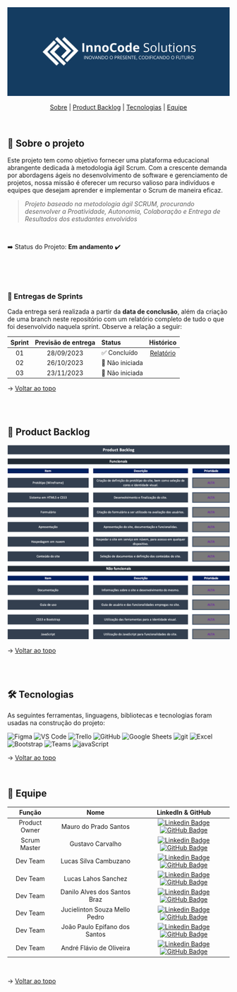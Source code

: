 
<img  src="https://github.com/InnoCodeSolutions/documentacao_InnoCodeSolutions/blob/bdcc472fad86403b27479968cbd2f5de9dfcc0cf/InnoCodeSolutions-banner.png" alt="banner_innocode" />

  

<br>

  

<span  id="topo">

  

<p  align="center">
<a  href="#sobre">Sobre</a> |
<a  href="#backlogs">Product Backlog</a> |
<a  href="#tecnologias">Tecnologias</a> |
<a  href="#equipe">Equipe</a>
</p>

  

<span  id="sobre">

  

<br>

  

## :bookmark_tabs: Sobre o projeto

  

Este projeto tem como objetivo fornecer uma plataforma educacional abrangente dedicada à metodologia ágil Scrum. Com a crescente demanda por abordagens ágeis no desenvolvimento de software e gerenciamento de projetos, nossa missão é oferecer um recurso valioso para indivíduos e equipes que desejam aprender e implementar o Scrum de maneira eficaz.

  

>  _Projeto baseado na metodologia ágil SCRUM, procurando desenvolver a Proatividade, Autonomia, Colaboração e Entrega de Resultados dos estudantes envolvidos_

<br>

  

:arrow_right: Status do Projeto: **Em andamento** ✔️

  

<br>

<br>

<br>

  

### 🏁 Entregas de Sprints

  

Cada entrega será realizada a partir da **data de conclusão**, além da criação de uma branch neste repositório com um relatório completo de tudo o que foi desenvolvido naquela sprint. Observe a relação a seguir:

<div align="center">

| Sprint | Previsão de entrega | Status | Histórico |
|:--:|:----------:|:-------------------|:-------------------------------------------------:|
| 01 | 28/09/2023 | ✅ Concluído |[Relatório](https://github.com/InnoCodeSolutions/documentacao_InnoCodeSolutions/tree/sprint01)
| 02 | 26/10/2023 | 🚫 Não iniciada |
| 03 | 23/11/2023 | 🚫 Não iniciada |

</div>   

→ [Voltar ao topo](#topo)

<br>

<br>

  

<span  id="backlogs">

  

## :dart: Product Backlog

  

<div  align="center">

  

<img  src="https://github.com/InnoCodeSolutions/documentacao_InnoCodeSolutions/blob/b6132a36e97948e565ed5e8fda75f4b45524a673/product_backlog.png"  alt="product backlog"  />

  

</div>

  

→ [Voltar ao topo](#topo)

  

<br>

<br>

  

<span  id="tecnologias">

  

## 🛠️ Tecnologias

  

As seguintes ferramentas, linguagens, bibliotecas e tecnologias foram usadas na construção do projeto:

  

<img  src="https://img.shields.io/badge/Figma-CED4DA?style=for-the-badge&logo=figma&logoColor=DC143C"  alt="Figma"  />

  

<img  src="https://img.shields.io/badge/VS_Code-CED4DA?style=for-the-badge&logo=visual%20studio%20code&logoColor=0078D4"  alt="VS Code"  />

  

<img  src="https://img.shields.io/badge/Trello-0052CC?style=for-the-badge&logo=trello&logoColor=white"  alt="Trello"  />

  

<img  src="https://img.shields.io/badge/GitHub-CED4DA?style=for-the-badge&logo=github&logoColor=20232A"  alt="GitHub"  />

  

<img  src="https://img.shields.io/badge/Google%20Sheets-CED4DA?style=for-the-badge&logo=google-sheets&logoColor=34A853"  alt="Google Sheets"  />

  

<img  src="https://img.shields.io/badge/GIT-E44C30?style=for-the-badge&logo=git&logoColor=white" alt="git"/>

  

<img  src="https://img.shields.io/badge/Microsoft_Excel-217346?style=for-the-badge&logo=microsoft-excel&logoColor=white"  alt="Excel"/>

  

<img  src="https://img.shields.io/badge/Bootstrap-563D7C?style=for-the-badge&logo=bootstrap&logoColor=white"  alt="Bootstrap"/>

  

<img  src="https://img.shields.io/badge/Microsoft_Teams-6264A7?style=for-the-badge&logo=microsoft-teams&logoColor=white"  alt="Teams"  />

  

<img  src="https://img.shields.io/badge/JavaScript-323330?style=for-the-badge&logo=javascript&logoColor=F7DF1E" alt="javaScript" />

  

→ [Voltar ao topo](#topo)

  

<br>

  

<span  id="equipe">

  

## :busts_in_silhouette: Equipe

<div align="center">  

| Função | Nome | LinkedIn & GitHub |
| :---------:| :--------: | :---------------------: |
| Product Owner | Mauro do Prado Santos | [![Linkedin Badge](https://img.shields.io/badge/Linkedin-blue?style=flat-square&logo=Linkedin&logoColor=white)](https://www.linkedin.com/in/mauro-do-prado-santos-350b2720a) [![GitHub Badge](https://img.shields.io/badge/GitHub-111217?style=flat-square&logo=github&logoColor=white)](https://github.com/mauropradoo) |
| Scrum Master | Gustavo Carvalho | [![Linkedin Badge](https://img.shields.io/badge/Linkedin-blue?style=flat-square&logo=Linkedin&logoColor=white)](https://www.linkedin.com/in/gustavo-carvalho-73663514a/) [![GitHub Badge](https://img.shields.io/badge/GitHub-111217?style=flat-square&logo=github&logoColor=white)](https://github.com/xgustavu) |
| Dev Team | Lucas Silva Cambuzano | [![Linkedin Badge](https://img.shields.io/badge/Linkedin-blue?style=flat-square&logo=Linkedin&logoColor=white)](https://www.linkedin.com/in/lucas-cambuzano-ba4b6021a) [![GitHub Badge](https://img.shields.io/badge/GitHub-111217?style=flat-square&logo=github&logoColor=white)](https://github.com/LucasCambuzano) |
| Dev Team | Lucas Lahos Sanchez | [![Linkedin Badge](https://img.shields.io/badge/Linkedin-blue?style=flat-square&logo=Linkedin&logoColor=white)](https://www.linkedin.com/mwlite/profile/in/lucas-lahos-sanchez-7661b019b) [![GitHub Badge](https://img.shields.io/badge/GitHub-111217?style=flat-square&logo=github&logoColor=white)](https://github.com/lahoslucas) |
| Dev Team | Danilo Alves dos Santos Braz | [![Linkedin Badge](https://img.shields.io/badge/Linkedin-blue?style=flat-square&logo=Linkedin&logoColor=white)](https://www.linkedin.com/in/danilo-alves-dos-santos-braz-26058328b/) [![GitHub Badge](https://img.shields.io/badge/GitHub-111217?style=flat-square&logo=github&logoColor=white)](https://github.com/Danilo-Fatec) |
| Dev Team | Jucielinton Souza Mello Pedro | [![Linkedin Badge](https://img.shields.io/badge/Linkedin-blue?style=flat-square&logo=Linkedin&logoColor=white)](http://www.linkedin.com/in/jucieliton-pedro-3b220928b) [![GitHub Badge](https://img.shields.io/badge/GitHub-111217?style=flat-square&logo=github&logoColor=white)](https://github.com/Jucielitonpedro)|
| Dev Team | João Paulo Epifano dos Santos | [![Linkedin Badge](https://img.shields.io/badge/Linkedin-blue?style=flat-square&logo=Linkedin&logoColor=white)](https://www.linkedin.com/in/jo%C3%A3o-paulo-epifanio-dos-santos-295092a3) [![GitHub Badge](https://img.shields.io/badge/GitHub-111217?style=flat-square&logo=github&logoColor=white)](https://github.com/joao-epifanio)|
| Dev Team | André Flávio de Oliveira | [![Linkedin Badge](https://img.shields.io/badge/Linkedin-blue?style=flat-square&logo=Linkedin&logoColor=white)](https://www.linkedin.com/in/andr%C3%A9fl%C3%A1vio) [![GitHub Badge](https://img.shields.io/badge/GitHub-111217?style=flat-square&logo=github&logoColor=white)](https://github.com/andreflavio)|

</div> 

<br>

→ [Voltar ao topo](#topo)
